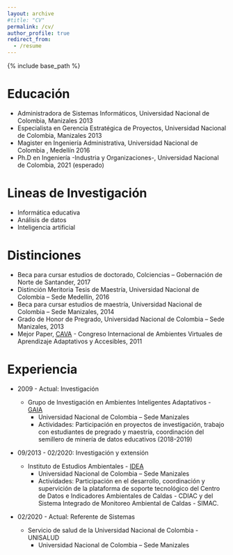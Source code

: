 ```yaml
---
layout: archive
#title: "CV"
permalink: /cv/
author_profile: true
redirect_from:
  - /resume
---
```


{% include base_path %}

Educación
======
* Administradora de Sistemas Informáticos, Universidad Nacional de Colombia, Manizales 2013
* Especialista en Gerencia Estratégica de Proyectos, Universidad Nacional de Colombia, Manizales 2013
* Magister en Ingeniería Administrativa, Universidad Nacional de Colombia , Medellín 2016
* Ph.D en Ingeniería -Industria y Organizaciones-, Universidad Nacional de Colombia, 2021 (esperado)

Lineas de Investigación
======
* Informática educativa
* Análisis de datos
* Inteligencia artificial

Distinciones
======
* Beca para cursar estudios de doctorado, Colciencias – Gobernación de Norte de Santander, 2017
* Distinción Meritoria Tesis de Maestría, Universidad Nacional de Colombia – Sede Medellín, 2016
* Beca para cursar estudios de maestría, Universidad Nacional de Colombia – Sede Manizales, 2014
* Grado de Honor de Pregrado, Universidad Nacional de Colombia – Sede Manizales, 2013
* Mejor Paper, [CAVA](http://cava-conference.info/cava/cava2011/memorias/) - Congreso Internacional de Ambientes Virtuales de Aprendizaje Adaptativos y Accesibles, 2011

Experiencia
======
* 2009 - Actual: Investigación
  * Grupo de Investigación en Ambientes Inteligentes Adaptativos - [GAIA](http://gaia.manizales.unal.edu.co/GAIA/)
    * Universidad Nacional de Colombia – Sede Manizales
    * Actividades: Participación en proyectos de investigación, trabajo con estudiantes de pregrado y maestría, coordinación del semillero de minería de datos educativos (2018-2019)

* 09/2013 - 02/2020: Investigación y extensión
  * Instituto de Estudios Ambientales - [IDEA](http://idea.manizales.unal.edu.co/)
    * Universidad Nacional de Colombia – Sede Manizales
    * Actividades: Participación en el desarrollo, coordinación y supervición de la plataforma de soporte tecnológico del Centro de Datos e Indicadores Ambientales de Caldas - CDIAC y del Sistema Integrado de Monitoreo Ambiental de Caldas - SIMAC.

* 02/2020 - Actual: Referente de Sistemas
  * Servicio de salud de la Universidad Nacional de Colombia - UNISALUD
    * Universidad Nacional de Colombia – Sede Manizales
  

<!--Publicaciones
======
  <ul>{% for post in site.publications %}
    {% include archive-single-cv.html %}
  {% endfor %}</ul>
  

Talks
======
  <ul>{% for post in site.talks %}
    {% include archive-single-talk-cv.html %}
  {% endfor %}</ul>
  
Teaching
======
  <ul>{% for post in site.teaching %}
    {% include archive-single-cv.html %}
  {% endfor %}</ul>
  
Service and leadership
======
* Currently signed in to 43 different slack teams -->
